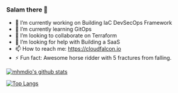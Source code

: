 ### Salam there 👋

- 🔭 I’m currently working on Building IaC DevSecOps Framework
- 🌱 I’m currently learning GitOps
- 👯 I’m looking to collaborate on Terraform 
- 🤔 I’m looking for help with Building a SaaS
- 📫 How to reach me: https://cloudfalcon.io
- ⚡ Fun fact: Awesome horse ridder with 5 fractures from falling.

[![mhmdio's github stats](https://github-readme-stats.vercel.app/api?username=mhmdio&show_icons=true)](https://github.com/anuraghazra/github-readme-stats)

[![Top Langs](https://github-readme-stats.vercel.app/api/top-langs/?username=mhmdio&layout=compact)](https://github.com/anuraghazra/github-readme-stats)
